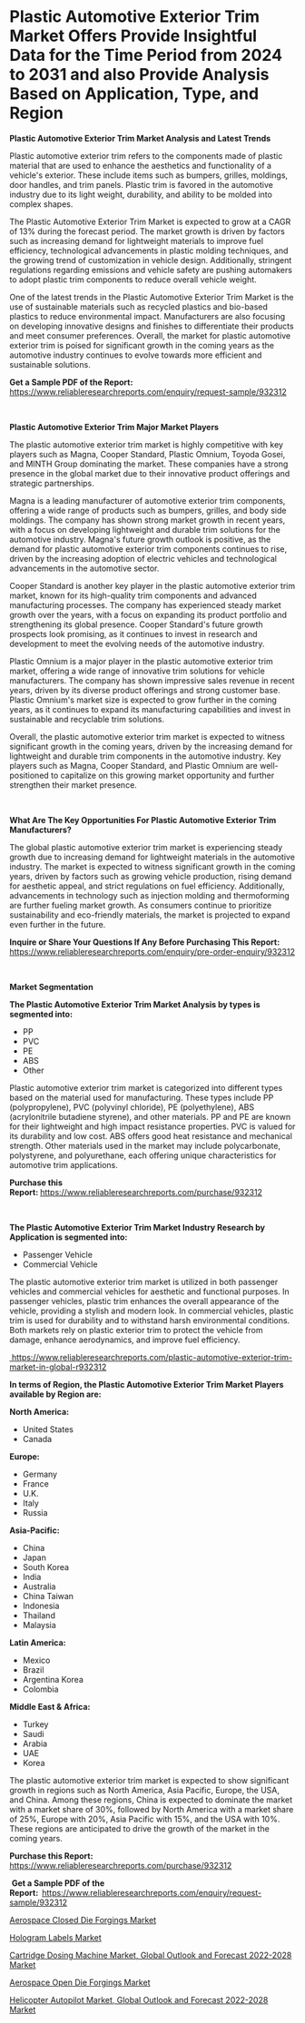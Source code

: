 <p><h1>Plastic Automotive Exterior Trim Market Offers Provide Insightful Data for the Time Period from 2024 to 2031 and also Provide Analysis Based on Application, Type, and Region</h1></p><p><strong>Plastic Automotive Exterior Trim Market Analysis and Latest Trends</strong></p>
<p><p>Plastic automotive exterior trim refers to the components made of plastic material that are used to enhance the aesthetics and functionality of a vehicle's exterior. These include items such as bumpers, grilles, moldings, door handles, and trim panels. Plastic trim is favored in the automotive industry due to its light weight, durability, and ability to be molded into complex shapes.</p><p>The Plastic Automotive Exterior Trim Market is expected to grow at a CAGR of 13% during the forecast period. The market growth is driven by factors such as increasing demand for lightweight materials to improve fuel efficiency, technological advancements in plastic molding techniques, and the growing trend of customization in vehicle design. Additionally, stringent regulations regarding emissions and vehicle safety are pushing automakers to adopt plastic trim components to reduce overall vehicle weight.</p><p>One of the latest trends in the Plastic Automotive Exterior Trim Market is the use of sustainable materials such as recycled plastics and bio-based plastics to reduce environmental impact. Manufacturers are also focusing on developing innovative designs and finishes to differentiate their products and meet consumer preferences. Overall, the market for plastic automotive exterior trim is poised for significant growth in the coming years as the automotive industry continues to evolve towards more efficient and sustainable solutions.</p></p>
<p><strong>Get a Sample PDF of the Report:&nbsp;</strong> <a href="https://www.reliableresearchreports.com/enquiry/request-sample/932312">https://www.reliableresearchreports.com/enquiry/request-sample/932312</a></p>
<p>&nbsp;</p>
<p><strong>Plastic Automotive Exterior Trim Major Market Players</strong></p>
<p><p>The plastic automotive exterior trim market is highly competitive with key players such as Magna, Cooper Standard, Plastic Omnium, Toyoda Gosei, and MINTH Group dominating the market. These companies have a strong presence in the global market due to their innovative product offerings and strategic partnerships.</p><p>Magna is a leading manufacturer of automotive exterior trim components, offering a wide range of products such as bumpers, grilles, and body side moldings. The company has shown strong market growth in recent years, with a focus on developing lightweight and durable trim solutions for the automotive industry. Magna's future growth outlook is positive, as the demand for plastic automotive exterior trim components continues to rise, driven by the increasing adoption of electric vehicles and technological advancements in the automotive sector.</p><p>Cooper Standard is another key player in the plastic automotive exterior trim market, known for its high-quality trim components and advanced manufacturing processes. The company has experienced steady market growth over the years, with a focus on expanding its product portfolio and strengthening its global presence. Cooper Standard's future growth prospects look promising, as it continues to invest in research and development to meet the evolving needs of the automotive industry.</p><p>Plastic Omnium is a major player in the plastic automotive exterior trim market, offering a wide range of innovative trim solutions for vehicle manufacturers. The company has shown impressive sales revenue in recent years, driven by its diverse product offerings and strong customer base. Plastic Omnium's market size is expected to grow further in the coming years, as it continues to expand its manufacturing capabilities and invest in sustainable and recyclable trim solutions.</p><p>Overall, the plastic automotive exterior trim market is expected to witness significant growth in the coming years, driven by the increasing demand for lightweight and durable trim components in the automotive industry. Key players such as Magna, Cooper Standard, and Plastic Omnium are well-positioned to capitalize on this growing market opportunity and further strengthen their market presence.</p></p>
<p>&nbsp;</p>
<p><strong>What Are The Key Opportunities For Plastic Automotive Exterior Trim Manufacturers?</strong></p>
<p><p>The global plastic automotive exterior trim market is experiencing steady growth due to increasing demand for lightweight materials in the automotive industry. The market is expected to witness significant growth in the coming years, driven by factors such as growing vehicle production, rising demand for aesthetic appeal, and strict regulations on fuel efficiency. Additionally, advancements in technology such as injection molding and thermoforming are further fueling market growth. As consumers continue to prioritize sustainability and eco-friendly materials, the market is projected to expand even further in the future.</p></p>
<p><strong>Inquire or Share Your Questions If Any Before Purchasing This Report:</strong> <a href="https://www.reliableresearchreports.com/enquiry/pre-order-enquiry/932312">https://www.reliableresearchreports.com/enquiry/pre-order-enquiry/932312</a></p>
<p>&nbsp;</p>
<p><strong>Market Segmentation</strong></p>
<p><strong>The Plastic Automotive Exterior Trim Market Analysis by types is segmented into:</strong></p>
<p><ul><li>PP</li><li>PVC</li><li>PE</li><li>ABS</li><li>Other</li></ul></p>
<p><p>Plastic automotive exterior trim market is categorized into different types based on the material used for manufacturing. These types include PP (polypropylene), PVC (polyvinyl chloride), PE (polyethylene), ABS (acrylonitrile butadiene styrene), and other materials. PP and PE are known for their lightweight and high impact resistance properties. PVC is valued for its durability and low cost. ABS offers good heat resistance and mechanical strength. Other materials used in the market may include polycarbonate, polystyrene, and polyurethane, each offering unique characteristics for automotive trim applications.</p></p>
<p><strong>Purchase this Report:&nbsp;</strong><a href="https://www.reliableresearchreports.com/purchase/932312">https://www.reliableresearchreports.com/purchase/932312</a></p>
<p>&nbsp;</p>
<p><strong>The Plastic Automotive Exterior Trim Market Industry Research by Application is segmented into:</strong></p>
<p><ul><li>Passenger Vehicle</li><li>Commercial Vehicle</li></ul></p>
<p><p>The plastic automotive exterior trim market is utilized in both passenger vehicles and commercial vehicles for aesthetic and functional purposes. In passenger vehicles, plastic trim enhances the overall appearance of the vehicle, providing a stylish and modern look. In commercial vehicles, plastic trim is used for durability and to withstand harsh environmental conditions. Both markets rely on plastic exterior trim to protect the vehicle from damage, enhance aerodynamics, and improve fuel efficiency.</p></p>
<p><a href="https://www.reliableresearchreports.com/plastic-automotive-exterior-trim-market-in-global-r932312">&nbsp;https://www.reliableresearchreports.com/plastic-automotive-exterior-trim-market-in-global-r932312</a></p>
<p><strong>In terms of Region, the Plastic Automotive Exterior Trim Market Players available by Region are:</strong></p>
<p>
    <p> <strong> North America: </strong>
        <ul>
            <li>United States</li>
            <li>Canada</li>
        </ul>
        </p> 
    <p> <strong> Europe: </strong>
        <ul>
            <li>Germany</li>
            <li>France</li>
            <li>U.K.</li>
            <li>Italy</li>
            <li>Russia</li>
        </ul>
        </p> 
    <p> <strong> Asia-Pacific: </strong>
        <ul>
            <li>China</li>
            <li>Japan</li>
            <li>South Korea</li>
            <li>India</li>
            <li>Australia</li>
            <li>China Taiwan</li>
            <li>Indonesia</li>
            <li>Thailand</li>
            <li>Malaysia</li>
        </ul>
        </p> 
    <p> <strong> Latin America: </strong>
        <ul>
            <li>Mexico</li>
            <li>Brazil</li>
            <li>Argentina Korea</li>
            <li>Colombia</li>
        </ul>
        </p> 
    <p> <strong> Middle East & Africa: </strong>
        <ul>
            <li>Turkey</li>
            <li>Saudi</li>
            <li>Arabia</li>
            <li>UAE</li>
            <li>Korea</li>
        </ul>
    </p>
    </p>
<p><p>The plastic automotive exterior trim market is expected to show significant growth in regions such as North America, Asia Pacific, Europe, the USA, and China. Among these regions, China is expected to dominate the market with a market share of 30%, followed by North America with a market share of 25%, Europe with 20%, Asia Pacific with 15%, and the USA with 10%. These regions are anticipated to drive the growth of the market in the coming years.</p></p>
<p><strong>Purchase this Report: </strong><a href="https://www.reliableresearchreports.com/purchase/932312">https://www.reliableresearchreports.com/purchase/932312</a></p>
<p>&nbsp;<strong>Get a Sample PDF of the Report:&nbsp;&nbsp;</strong><a href="https://www.reliableresearchreports.com/enquiry/request-sample/932312">https://www.reliableresearchreports.com/enquiry/request-sample/932312</a></p>
<p><strong></strong></p>
<p><p><a href="https://github.com/AKSHATREPORTPRIME/Market-Research-Report-List-6/blob/main/aerospace-closed-die-forgings-market.md">Aerospace Closed Die Forgings Market</a></p><p><a href="https://medium.com/@mamunislambd984/hologram-labels-market-research-report-exploring-market-size-and-revenue-analysis-for-hologram-fa78f75490c5">Hologram Labels Market</a></p><p><a href="https://issuu.com/reportprime-2/docs/cartridge-dosing-machine-market-glo_89268cd460a13c">Cartridge Dosing Machine Market, Global Outlook and Forecast 2022-2028 Market</a></p><p><a href="https://github.com/indrystar/Market-Research-Report-List-4/blob/main/aerospace-open-die-forgings-market.md">Aerospace Open Die Forgings Market</a></p><p><a href="https://issuu.com/reportprime-2/docs/helicopter-autopilot-market-global-_2ec5aa8edb75d9">Helicopter Autopilot Market, Global Outlook and Forecast 2022-2028 Market</a></p></p>